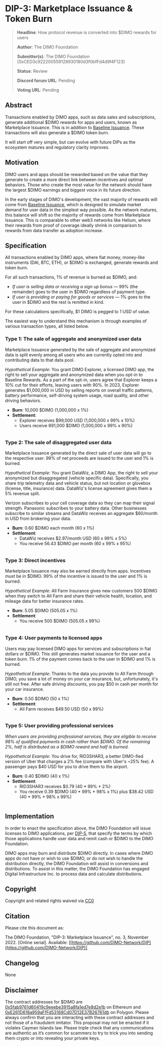 # DIP-3: Marketplace Issuance & Token Burn

> **Headline**: How protocol revenue is converted into $DIMO rewards for users
>
> **Author**: The DIMO Foundation
>
> **Submitter(s)**: The DIMO Foundation \[0xCED3c922200559128930180d3f0bfFd4d9f4F123]
>
> **Status**: Review
>
> **Discord forum URL**: Pending
>
> **Voting URL**: Pending

## Abstract

Transactions enabled by DIMO apps, such as data sales and subscriptions, generate additional $DIMO rewards for apps and users, known as Marketplace Issuance. This is in addition to [Baseline Issuance](dip-2-baseline-issuance.md). These transactions will also generate a $DIMO token burn.&#x20;

It will start off very simple, but can evolve with future DIPs as the ecosystem matures and regulatory clarity improves.

## Motivation

DIMO users and apps should be rewarded based on the value that they generate to create a more direct link between incentives and optimal behaviors. Those who create the most value for the network should have the largest $DIMO earnings and biggest voice in its future direction.

In the early stages of DIMO's development, the vast majority of rewards will come from [Baseline Issuance](dip-2-baseline-issuance.md), which is designed to simulate market demand for user data in the simplest way possible. As the network matures, this balance will shift so the majority of rewards come from Marketplace Issuance. This is comparable to other web3 networks like Helium, where their rewards from proof of coverage ideally shrink in comparison to rewards from data transfer as adoption increase.

## Specification

All transactions enabled by DIMO apps, where fiat money, money-like instruments (DAI, BTC, ETH), or $DIMO is exchanged, generate rewards and token burn.

For all such transactions, 1% of revenue is burned as $DIMO, and:&#x20;

* _If user is selling data or receiving a sign up bonus —_ 99% (the remainder) goes to the user in $DIMO regardless of payment type.
* _If user is providing or paying for goods or services_ — 1% goes to the user in $DIMO and the rest is remitted in kind.

For these calculations specifically, $1 DIMO is pegged to 1 USD of value.&#x20;

The easiest way to understand this mechanism is through examples of various transaction types, all listed below.

### Type 1: The sale of aggregate and anonymized user data

Marketplace Issuance generated by the sale of aggregate and anonymized data is split evenly among all users who are currently opted into and contributing data to that data pool.

_Hypothetical Example:_ You grant DIMO Explorer, a licensed DIMO app, the right to sell your aggregate and anonymized data when you opt-in to Baseline Rewards. As a part of the opt-in, users agree that Explorer keeps a 10% cut for their efforts, leaving users with 90%. In 2023, Explorer generates $1,000,000 in USD by selling reports on overall traffic patterns, battery performance, self-driving system usage, road quality, and other driving behaviors.

* **Burn**: 10,000 $DIMO (1,000,000 x 1%)
* **Settlement**:&#x20;
  * Explorer receives $99,000 USD (1,000,000 x 99% x 10%)
  * Users receive 891,000 $DIMO (1,000,000 x 99% x 90%)

<img src=".gitbook/assets/file.drawing (3).svg" alt="" class="gitbook-drawing">

### Type 2: The sale of disaggregated user data

Marketplace Issuance generated by the direct sale of user data will go to the respective user. 99% of net proceeds are issued to the user and 1% is burned.

_Hypothetical Example:_ You grant DataWiz, a DIMO App, the right to sell your anonymized but disaggregated (vehicle specific data). Specifically, you share trip telemetry data and vehicle status, but not location or glovebox (license, title, insurance) data. DataWiz's license agreement gives them a 5% revenue split.

Verizon subscribes to your cell coverage data so they can map their signal strength. Panasonic subscribes to your battery data. Other businesses subscribe to similar streams and DataWiz receives an aggregate $60/month in USD from brokering your data.

* **Burn**: 0.60 $DIMO each month (60 x 1%)
* **Settlement**:&#x20;
  * DataWiz receives $2.97/month USD (60 x 99% x 5%)
  * You receive 56.43 $DIMO per month (60 x 99% x 95%)

<img src=".gitbook/assets/file.drawing (5).svg" alt="" class="gitbook-drawing">

### Type 3: Direct incentives

Marketplace Issuance may also be earned directly from apps. Incentives must be in $DIMO. 99% of the incentive is issued to the user and 1% is burned.&#x20;

_Hypothetical Example:_ All Farm Insurance gives new customers 500 $DIMO when they switch to All Farm and share their vehicle health, location, and mileage data for better insurance rates.

* **Burn**: 5.05 $DIMO (505.05 x 1%)
* **Settlement**:&#x20;
  * You receive 500 $DIMO (505.05 x 99%)

<img src=".gitbook/assets/file.drawing (4).svg" alt="" class="gitbook-drawing">

### Type 4: User payments to licensed apps

Users may pay licensed DIMO apps for services and subscriptions in fiat dollars or $DIMO. This still generates market issuance for the user and a token burn. 1% of the payment comes back to the user in $DIMO and 1% is burned.

_Hypothetical Example_: Thanks to the data you provide to All Farm through DIMO, you save a lot of money on your car insurance, but, unfortunately, it's still not free. After safe driving discounts, you pay $50 in cash per month for your car insurance.

* **Burn**: 0.50 $DIMO (50 x 1%)
* **Settlement**:&#x20;
  * All Farm receives $49.50 USD (50 x 99%)

<img src=".gitbook/assets/file.drawing (7).svg" alt="" class="gitbook-drawing">

### Type 5: User providing professional services

_When users are providing professional services, they are eligible to receive 98% of qualified payments in cash rather than $DIMO. Of the remaining 2%, half is distributed as a $DIMO reward and half is burned._

_Hypothetical Example_: You drive for, RID3SHAR3, a better DIMO-fied version of Uber that charges a 2% fee (compare with Uber's \~25% fee). A passenger pays $40 USD for you to drive them to the airport.

* **Burn**: 0.40 $DIMO (40 x 1%)
* **Settlement**:&#x20;
  * RID3SHAR3 receives $0.79 (40 \* 99% \* 2%)
  * You receive 0.39 $DIMO (40 \* 99% \* 98% x 1%) plus $38.42 USD (40 \* 99% \* 98% x 99%)

<img src=".gitbook/assets/file.drawing.svg" alt="" class="gitbook-drawing">

## Implementation

In order to enact the specification above, the DIMO Foundation will issue licenses to DIMO applications, per [DIP-5](dip-5-app-ecosystem.md), that specify the terms by which those applications handle user data and remit cash or $DIMO to the DIMO Foundation.

DIMO apps may burn and distribute $DIMO directly. In cases where DIMO apps do not have or wish to use $DIMO, or do not wish to handle the distribution directly, the DIMO Foundation will assist in conversions and distributions. To assist in this matter, the DIMO Foundation has engaged Digital Infrastructure Inc. to process data and calculate distributions.

## Copyright

Copyright and related rights waived via [CC0](https://creativecommons.org/publicdomain/zero/1.0)

## Citation

Please cite this document as:

The DIMO Foundation, "DIP-3: Marketplace Issuance", no. 3, November 2022. \[Online serial]. Available: \[[https://github.com/DIMO-Network/DIP](https://github.com/DIMO-Network/DIP)]

## Changelog

None

## Disclaimer

The contract addresses for $DIMO are [0x5fab9761d60419c9eeebe3915a8fa1ed7e8d2e1b](https://etherscan.io/token/0x5fab9761d60419c9eeebe3915a8fa1ed7e8d2e1b) on Ethereum and [0xE261D618a959aFfFd53168Cd07D12E37B26761db](https://polygonscan.com/token/0xE261D618a959aFfFd53168Cd07D12E37B26761db) on Polygon. Please always confirm that you are interacting with these contract addresses and not those of a fraudulent imitator. This proposal may not be enacted if it violates Cayman Islands law. Please triple check that any communications are authentic as it’s common for scammers to try to trick you into sending them crypto or into revealing your private keys.
